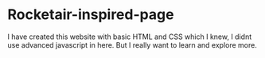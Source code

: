 # Rocketair-inspired-page
I have created this website with basic HTML and CSS which I knew, I didnt use advanced javascript in here. But I really want to learn and explore more.
